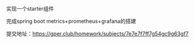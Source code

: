 ﻿实现一个starter组件

完成spring boot metrics+prometheus+grafana的搭建

提交地址：https://gper.club/homework/subjects/7e7e7f7ff7g54gc9g63gf7